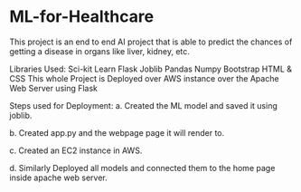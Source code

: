 # ML-for-Healthcare
This project is an end to end AI project that is able to predict the chances of getting a disease in organs like liver, kidney, etc.

Libraries Used:
Sci-kit Learn
Flask
Joblib
Pandas
Numpy
Bootstrap
HTML & CSS
This whole Project is Deployed over AWS instance over the Apache Web Server using Flask

Steps used for Deployment:
a. Created the ML model and saved it using joblib.

b. Created app.py and the webpage page it will render to.

c. Created an EC2 instance in AWS.

d. Similarly Deployed all models and connected them to the home page inside apache web server.
